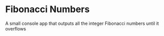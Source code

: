 # Fibonacci Numbers

A small console app that outputs all the integer Fibonacci numbers until it overflows